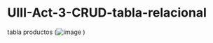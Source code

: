 # UIII-Act-3-CRUD-tabla-relacional
tabla productos
(![image](https://github.com/Yadier-Gonzalez-Graciano/UIII-Act-3-CRUD-tabla-relacional/assets/143548098/663c250d-9686-4b6f-877e-1bdab064bc8a)
)
